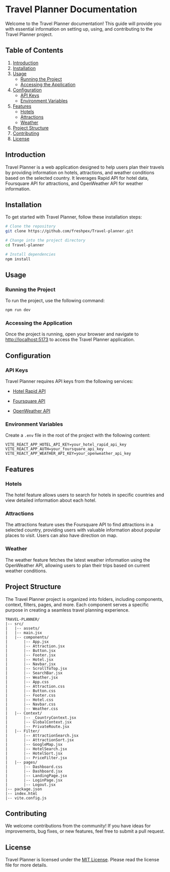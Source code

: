 # Travel Planner Documentation

Welcome to the Travel Planner documentation! This guide will provide you with essential information on setting up, using, and contributing to the Travel Planner project.

## Table of Contents

1. [Introduction](#introduction)
2. [Installation](#installation)
3. [Usage](#usage)
   - [Running the Project](#running-the-project)
   - [Accessing the Application](#accessing-the-application)
4. [Configuration](#configuration)
   - [API Keys](#api-keys)
   - [Environment Variables](#environment-variables)
5. [Features](#features)
   - [Hotels](#hotels)
   - [Attractions](#attractions)
   - [Weather](#weather)
6. [Project Structure](#project-structure)
7. [Contributing](#contributing)
8. [License](#license)

## Introduction

Travel Planner is a web application designed to help users plan their travels by providing information on hotels, attractions, and weather conditions based on the selected country. It leverages Rapid API for hotel data, Foursquare API for attractions, and OpenWeather API for weather information.

## Installation

To get started with Travel Planner, follow these installation steps:

```bash
# Clone the repository
git clone https://github.com/freshpex/Travel-planner.git

# Change into the project directory
cd Travel-planner

# Install dependencies
npm install
```

## Usage

### Running the Project

To run the project, use the following command:

```bash
npm run dev
```

### Accessing the Application

Once the project is running, open your browser and navigate to [http://localhost:5173](http://localhost:5173) to access the Travel Planner application.

## Configuration

### API Keys

Travel Planner requires API keys from the following services:

- [Hotel Rapid API](https://rapidapi.com/apidojo/api/hotels4)

- [Foursquare API](https://foursquare.com/developers/orgs/65730c2c3570072edca5b9c7/projects/65730c2c3570072edca5b9d1/settings)

- [OpenWeather API](https://openweathermap.org/api)

### Environment Variables

Create a `.env` file in the root of the project with the following content:

```env
VITE_REACT_APP_HOTEL_API_KEY=your_hotel_rapid_api_key
VITE_REACT_APP_AUTH=your_foursquare_api_key
VITE_REACT_APP_WEATHER_API_KEY=your_openweather_api_key
```

## Features

### Hotels

The hotel feature allows users to search for hotels in specific countries and view detailed information about each hotel.

### Attractions

The attractions feature uses the Foursquare API to find attractions in a selected country, providing users with valuable information about popular places to visit. Users can also have direction on map.

### Weather

The weather feature fetches the latest weather information using the OpenWeather API, allowing users to plan their trips based on current weather conditions.

## Project Structure

The Travel Planner project is organized into folders, including components, context, filters, pages, and more. Each component serves a specific purpose in creating a seamless travel planning experience.

```
TRAVEL-PLANNER/
|-- src/
|   |-- assets/
|   |-- main.jsx
|   |-- components/
|       |-- App.jsx
|       |-- Attraction.jsx
|       |-- Button.jsx
|       |-- Footer.jsx
|       |-- Hotel.jsx
|       |-- Navbar.jsx
|       |-- ScrollToTop.jsx
|       |-- SearchBar.jsx
|       |-- Weather.jsx
|       |-- App.css
|       |-- Attraction.css
|       |-- Button.css
|       |-- Footer.css
|       |-- Hotel.css
|       |-- Navbar.css
|       |-- Weather.css
|   |-- Context/
|       |-- _CountryContext.jsx
|       |-- GlobalContext.jsx
|       |-- PrivateRoute.jsx
|   |-- Filter/
|       |-- AttractionSearch.jsx
|       |-- AttractionSort.jsx
|       |-- GoogleMap.jsx
|       |-- HotelSearch.jsx
|       |-- HotelSort.jsx
|       |-- PriceFilter.jsx
|   |-- pages/
|       |-- Dashboard.css
|       |-- Dashboard.jsx
|       |-- LandingPage.jsx
|       |-- LoginPage.jsx
|       |-- Logout.jsx
|-- package.json
|-- index.html
|-- vite.config.js
```

## Contributing

We welcome contributions from the community! If you have ideas for improvements, bug fixes, or new features, feel free to submit a pull request.

## License

Travel Planner is licensed under the [MIT License](LICENSE.md). Please read the license file for more details.
